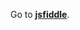 Go to **[jsfiddle](http://jsfiddle.net/gh/get/library/pure/1borodat1/EloquentJS/tree/master/Chapter12)**.